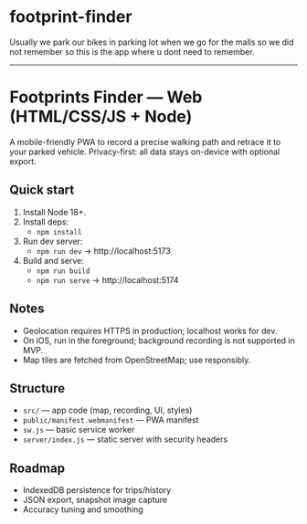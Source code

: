 # footprint-finder
Usually we park our bikes in parking lot when we go for the malls so we did not remember so this is the app where u dont need to remember.

---
# Footprints Finder — Web (HTML/CSS/JS + Node)

A mobile-friendly PWA to record a precise walking path and retrace it to your parked vehicle. Privacy-first: all data stays on-device with optional export.

## Quick start
1. Install Node 18+.
2. Install deps:
   - `npm install`
3. Run dev server:
   - `npm run dev` → http://localhost:5173
4. Build and serve:
   - `npm run build`
   - `npm run serve` → http://localhost:5174

## Notes
- Geolocation requires HTTPS in production; localhost works for dev.
- On iOS, run in the foreground; background recording is not supported in MVP.
- Map tiles are fetched from OpenStreetMap; use responsibly.

## Structure
- `src/` — app code (map, recording, UI, styles)
- `public/manifest.webmanifest` — PWA manifest
- `sw.js` — basic service worker
- `server/index.js` — static server with security headers

## Roadmap
- IndexedDB persistence for trips/history
- JSON export, snapshot image capture
- Accuracy tuning and smoothing
